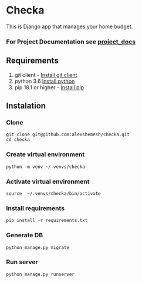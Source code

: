 # Checka

This is Django app that manages your home budget.
### For Project Documentation see [project_docs](https://github.com/alexshemesh/checka/tree/master/project_docs) 

## Requirements
1. git client - [Install git client](https://www.atlassian.com/git/tutorials/install-git)
1. python 3.6 [Install python](https://www.python.org/downloads/)
2. pip 18.1 or higher - [Install pip](https://pip.pypa.io/en/stable/installing/)

## Instalation

### Clone
```
git clone git@github.com:alexshemesh/checka.git
cd checka
```
### Create virtual environment
```
python -m venv ~/.venvs/checka
```
### Activate virtual environment
```
source  ~/.venvs/checka/bin/activate
```
### Install requirements
```
pip install -r requirements.txt
```
### Generate DB
```
python manage.py migrate
```
### Run server
```
python manage.py runserver
```